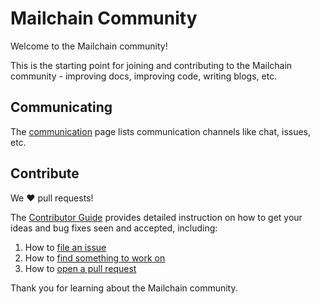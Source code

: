 # Mailchain Community

Welcome to the Mailchain community!

This is the starting point for joining and contributing to the Mailchain community - improving docs, improving code, writing blogs, etc.

## Communicating

The [communication](/communication/README.md) page lists communication channels like chat, issues, etc.

## Contribute

We :heart: pull requests!

The [Contributor Guide](/contributors/README.md) provides detailed instruction on how to get your ideas and bug fixes seen and accepted, including:

1. How to [file an issue](/contributors/README.md#its-easy-to-file-an-issue)
2. How to [find something to work on](/contributors/README.md#find-something-to-work-on)
3. How to [open a pull request](/contributors/README.md#open-a-pull-request)

Thank you for learning about the Mailchain community.
